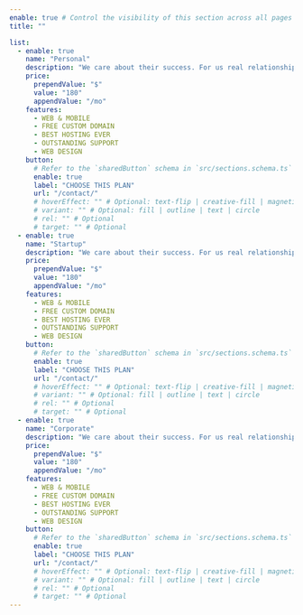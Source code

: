 ```yaml
---
enable: true # Control the visibility of this section across all pages where it is used
title: ""

list:
  - enable: true
    name: "Personal"
    description: "We care about their success. For us real relationships feel real"
    price:
      prependValue: "$"
      value: "180"
      appendValue: "/mo"
    features:
      - WEB & MOBILE
      - FREE CUSTOM DOMAIN
      - BEST HOSTING EVER
      - OUTSTANDING SUPPORT
      - WEB DESIGN
    button:
      # Refer to the `sharedButton` schema in `src/sections.schema.ts` for all available configuration options (e.g., enable, label, url, hoverEffect, variant, icon, tag, rel, class, target, etc.)
      enable: true
      label: "CHOOSE THIS PLAN"
      url: "/contact/"
      # hoverEffect: "" # Optional: text-flip | creative-fill | magnetic | magnetic-text-flip
      # variant: "" # Optional: fill | outline | text | circle
      # rel: "" # Optional
      # target: "" # Optional
  - enable: true
    name: "Startup"
    description: "We care about their success. For us real relationships feel real"
    price:
      prependValue: "$"
      value: "180"
      appendValue: "/mo"
    features:
      - WEB & MOBILE
      - FREE CUSTOM DOMAIN
      - BEST HOSTING EVER
      - OUTSTANDING SUPPORT
      - WEB DESIGN
    button:
      # Refer to the `sharedButton` schema in `src/sections.schema.ts` for all available configuration options (e.g., enable, label, url, hoverEffect, variant, icon, tag, rel, class, target, etc.)
      enable: true
      label: "CHOOSE THIS PLAN"
      url: "/contact/"
      # hoverEffect: "" # Optional: text-flip | creative-fill | magnetic | magnetic-text-flip
      # variant: "" # Optional: fill | outline | text | circle
      # rel: "" # Optional
      # target: "" # Optional
  - enable: true
    name: "Corporate"
    description: "We care about their success. For us real relationships feel real"
    price:
      prependValue: "$"
      value: "180"
      appendValue: "/mo"
    features:
      - WEB & MOBILE
      - FREE CUSTOM DOMAIN
      - BEST HOSTING EVER
      - OUTSTANDING SUPPORT
      - WEB DESIGN
    button:
      # Refer to the `sharedButton` schema in `src/sections.schema.ts` for all available configuration options (e.g., enable, label, url, hoverEffect, variant, icon, tag, rel, class, target, etc.)
      enable: true
      label: "CHOOSE THIS PLAN"
      url: "/contact/"
      # hoverEffect: "" # Optional: text-flip | creative-fill | magnetic | magnetic-text-flip
      # variant: "" # Optional: fill | outline | text | circle
      # rel: "" # Optional
      # target: "" # Optional
---
```

